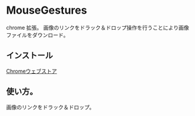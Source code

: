 # MouseGestures
chrome 拡張。
画像のリンクをドラック＆ドロップ操作を行うことにより画像ファイルをダウンロード。

## インストール
[Chromeウェブストア](https://chrome.google.com/webstore/detail/draganddrop-gestures-mini/fenkeapgendkbamkllkaneehllpbobhg?hl=ja)
## 使い方。
画像のリンクをドラック＆ドロップ。
